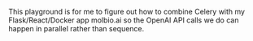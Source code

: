 This playground is for me to figure out how to combine Celery with my Flask/React/Docker app molbio.ai so the OpenAI API calls we do can happen in parallel rather than sequence.
